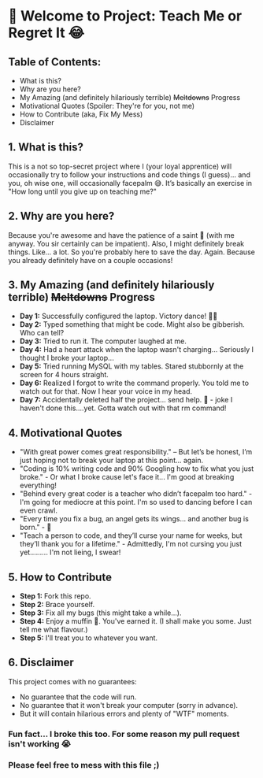 # 🚀 Welcome to Project: Teach Me or Regret It 😂

## **Table of Contents:**

- What is this?
- Why are you here?
- My Amazing (and definitely hilariously terrible) ~~Meltdowns~~ Progress
- Motivational Quotes (Spoiler: They're for you, not me)
- How to Contribute (aka, Fix My Mess)
- Disclaimer

## **1. What is this?**

This is a not so top-secret project where I (your loyal apprentice) will occasionally try to follow your instructions and code things (I guess)… and you, oh wise one, will occasionally facepalm 😅. It’s basically an exercise in "How long until you give up on teaching me?"

## **2. Why are you here?**

Because you're awesome and have the patience of a saint 🧘 (with me anyway. You sir certainly can be impatient). Also, I might definitely break things. Like… a lot. So you're probably here to save the day. Again. Because you already definitely have on a couple occasions!

## **3. My Amazing (and definitely hilariously terrible) ~~Meltdowns~~ Progress**

- **Day 1:** Successfully configured the laptop. Victory dance! 💃🎉
- **Day 2:** Typed something that might be code. Might also be gibberish. Who can tell?
- **Day 3:** Tried to run it. The computer laughed at me.
- **Day 4:** Had a heart attack when the laptop wasn't charging... Seriously I thought I broke your laptop...
- **Day 5:** Tried running MySQL with my tables. Stared stubbornly at the screen for 4 hours straight. 
- **Day 6:** Realized I forgot to write the command properly. You told me to watch out for that. Now I hear your voice in my head.
- **Day 7:** Accidentally deleted half the project... send help. 😬 - joke I haven't done this....yet. Gotta watch out with that rm command!

## **4. Motivational Quotes**

- "With great power comes great responsibility." – But let’s be honest, I’m just hoping not to break your laptop at this point... again.
- "Coding is 10% writing code and 90% Googling how to fix what you just broke." - Or what I broke cause let's face it... I'm good at breaking everything!
- "Behind every great coder is a teacher who didn’t facepalm too hard." - I'm going for mediocre at this point. I'm so used to dancing before I can even crawl.
- "Every time you fix a bug, an angel gets its wings... and another bug is born." - 👼
- "Teach a person to code, and they’ll curse your name for weeks, but they’ll thank you for a lifetime." - Admittedly, I'm not cursing you just yet......... I'm not lieing, I swear!

## **5. How to Contribute**

- **Step 1:** Fork this repo.
- **Step 2:** Brace yourself.
- **Step 3:** Fix all my bugs (this might take a while…).
- **Step 4:** Enjoy a muffin 🧁. You've earned it. (I shall make you some. Just tell me what flavour.)
- **Step 5:** I'll treat you to whatever you want.

## **6. Disclaimer**

This project comes with no guarantees:

- No guarantee that the code will run.
- No guarantee that it won't break your computer (sorry in advance).
- But it will contain hilarious errors and plenty of "WTF" moments.

### Fun fact... I broke this too. For some reason my pull request isn't working 😭
### Please feel free to mess with this file ;)
